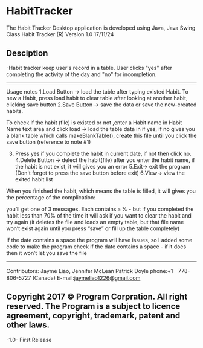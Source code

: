 # HabitTracker
The Habit Tracker Desktop application is developed using Java, Java Swing Class
Habit Tracker (R) Version 1.0 17/11/24

Desciption
--------------------------------------------
-Habit tracker keep user's record in a table. User clicks "yes" after completing the activity of the day and "no" for incompletion. 

----------------------------------------------
Usage notes
1.Load Button -> load the table after typing existed Habit.  To new a Habit, press load habit to clear table 
  after looking at another habit, clicking save button 
2.Save Button -> save the data or save the new-created habits.
   
   To check if the habit (file) is existed or not ,enter a Habit name in Habit Name text area and click load
   -> load the table data in if yes, if no gives you a blank table which calls makeBlankTable(), create this file 
   until you click the save button (reference to note #1)
   
3. Press yes if you complete the habit in current date, if not then click no.
4.Delete Button -> delect the habit(file) after you enter the habit name, if the habit is not exist, it will gives you 
  an error
5.Exit-> exit the program (Don't forget to press the save button before exit)
6.View-> view the exited habit list

When you finished the habit, which means the table is filled, it will gives you the percentage of the complication:  

you’ll get one of 3 messages. Each contains a % - but if you completed the habit less than 70% of the time it will 
ask if you want to clear the habit and try again (it deletes the file and loads an 
empty table, but that file name won’t exist again until you press “save” or fill up the table completely)

If the date contains a space the program will have issues, so I added some code to make the program check if the date contains
a space - if it does then it won’t let you save the file

-----------------------------------------------
Contributors: Jayme Liao, Jennifer McLean Patrick Doyle
phone:+1　778-806-5727 (Canada)
E-mail:jaymeliao1226@gmail.com

Copyright 2017 © Program Corpration. All right reserved.
The Program is a subject to licence agreement, copyright,
trademark, patent and other laws. 
-----------------------------------------------
-1.0- First Release

